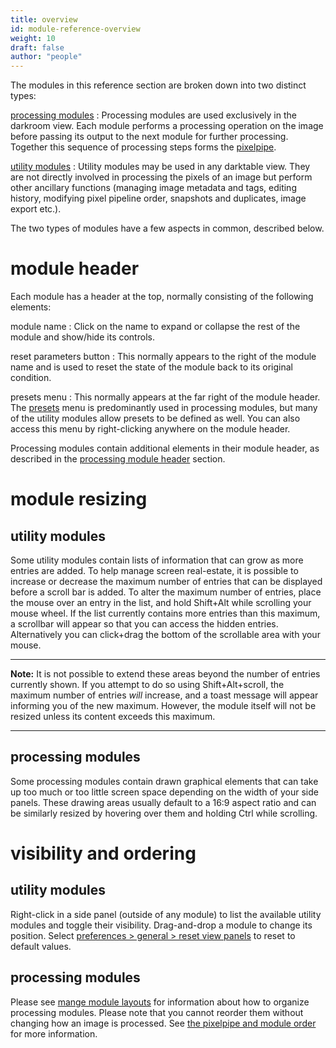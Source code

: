 ```yaml
---
title: overview
id: module-reference-overview
weight: 10
draft: false
author: "people"
---
```


The modules in this reference section are broken down into two distinct types:

[processing modules](./processing-modules/_index.md)
: Processing modules are used exclusively in the darkroom view. Each module performs a processing operation on the image before passing its output to the next module for further processing. Together this sequence of processing steps forms the [pixelpipe](../darkroom/pixelpipe/the-pixelpipe-and-module-order.md).

[utility modules](./utility-modules/_index.md)
: Utility modules may be used in any darktable view. They are not directly involved in processing the pixels of an image but perform other ancillary functions (managing image metadata and tags, editing history, modifying pixel pipeline order, snapshots and duplicates, image export etc.).

The two types of modules have a few aspects in common, described below.

# module header

Each module has a header at the top, normally consisting of the following elements:

module name
: Click on the name to expand or collapse the rest of the module and show/hide its controls.

reset parameters button
: This normally appears to the right of the module name and is used to reset the state of the module back to its original condition.

presets menu
: This normally appears at the far right of the module header. The [presets](../darkroom/processing-modules/presets.md) menu is predominantly used in processing modules, but many of the utility modules allow presets to be defined as well. You can also access this menu by right-clicking anywhere on the module header.

Processing modules contain additional elements in their module header, as described in the [processing module header](../darkroom/processing-modules/module-header.md) section.

# module resizing

## utility modules

Some utility modules contain lists of information that can grow as more entries are added. To help manage screen real-estate, it is possible to increase or decrease the maximum number of entries that can be displayed before a scroll bar is added. To alter the maximum number of entries, place the mouse over an entry in the list, and hold Shift+Alt while scrolling your mouse wheel. If the list currently contains more entries than this maximum, a scrollbar will appear so that you can access the hidden entries. Alternatively you can click+drag the bottom of the scrollable area with your mouse.

---

**Note:** It is not possible to extend these areas beyond the number of entries currently shown. If you attempt to do so using Shift+Alt+scroll, the maximum number of entries _will_ increase, and a toast message will appear informing you of the new maximum. However, the module itself will not be resized unless its content exceeds this maximum.

---

## processing modules

Some processing modules contain drawn graphical elements that can take up too much or too little screen space depending on the width of your side panels. These drawing areas usually default to a 16:9 aspect ratio and can be similarly resized by hovering over them and holding Ctrl while scrolling.

# visibility and ordering

## utility modules

Right-click in a side panel (outside of any module) to list the available utility modules and toggle their visibility. Drag-and-drop a module to change its position. Select [preferences > general > reset view panels](../preferences-settings/general.md) to reset to default values.

## processing modules

Please see [mange module layouts](../darkroom/organization/manage-module-layouts.md) for information about how to organize processing modules. Please note that you cannot reorder them without changing how an image is processed. See [the pixelpipe and module order](../darkroom/pixelpipe/the-pixelpipe-and-module-order.md) for more information.
